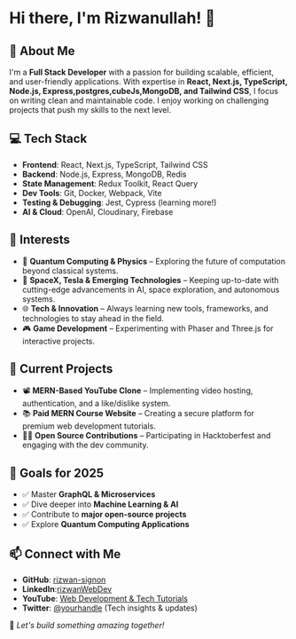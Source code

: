 # Hi there, I'm Rizwanullah! 👋

## 🚀 About Me
I'm a **Full Stack Developer** with a passion for building scalable, efficient, and user-friendly applications. With expertise in **React, Next.js, TypeScript, Node.js, Express,postgres,cubeJs,MongoDB, and Tailwind CSS**, I focus on writing clean and maintainable code. I enjoy working on challenging projects that push my skills to the next level.

## 💻 Tech Stack
- **Frontend**: React, Next.js, TypeScript, Tailwind CSS
- **Backend**: Node.js, Express, MongoDB, Redis
- **State Management**: Redux Toolkit, React Query
- **Dev Tools**: Git, Docker, Webpack, Vite
- **Testing & Debugging**: Jest, Cypress (learning more!)
- **AI & Cloud**: OpenAI, Cloudinary, Firebase

## 🎯 Interests
- 🧠 **Quantum Computing & Physics** – Exploring the future of computation beyond classical systems.
- 🚀 **SpaceX, Tesla & Emerging Technologies** – Keeping up-to-date with cutting-edge advancements in AI, space exploration, and autonomous systems.
- 🌐 **Tech & Innovation** – Always learning new tools, frameworks, and technologies to stay ahead in the field.
- 🎮 **Game Development** – Experimenting with Phaser and Three.js for interactive projects.

## 🌱 Current Projects
- 📽️ **MERN-Based YouTube Clone** – Implementing video hosting, authentication, and a like/dislike system.
- 📚 **Paid MERN Course Website** – Creating a secure platform for premium web development tutorials.
- 🧑‍💻 **Open Source Contributions** – Participating in Hacktoberfest and engaging with the dev community.

## 📌 Goals for 2025
- ✅ Master **GraphQL & Microservices**
- ✅ Dive deeper into **Machine Learning & AI**
- ✅ Contribute to **major open-source projects**
- ✅ Explore **Quantum Computing Applications**

## 📫 Connect with Me
- **GitHub**: [rizwan-signon](https://github.com/rizwan-signon)
- **LinkedIn**:[rizwanWebDev](https://www.linkedin.com/in/rizwansoftwaredev/)
- **YouTube**: [Web Development & Tech Tutorials](#)
- **Twitter**: [@yourhandle](#) (Tech insights & updates)

🚀 _Let's build something amazing together!_



